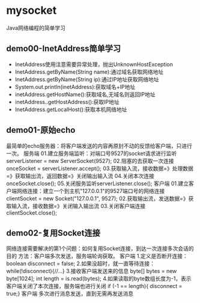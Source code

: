 # mysocket
Java网络编程的简单学习

## demo00-InetAddress简单学习

- InetAddress使用注意需要异常处理，抛出UnknownHostException
- InetAddress.getByName(String name):通过域名获取网络地址
- InetAddress.getByName(String ip):通过IP地址获取网络地址
- System.out.println(inetAddress):获取域名+IP地址
- inetAddress.getHostName():获取域名,无域名则返回IP地址
- inetAddress..getHostAddress():获取IP地址
- InetAddress.getLocalHost():获取本机网络地址

## demo01-原始echo
最简单的echo服务器：将客户端发送的内容再原封不动的反馈给客户端，只进行一次。
服务端
01.建立服务端监听：对端口号9527的socket请求进行监听
   serverListener = new ServerSocket(9527);
02.阻塞的去获取一次连接
   onceSocket = serverListener.accept();
03.获取输入流，接收数据=》处理数据=》获取输出流，返回数据=》关闭输出输入流
04.关闭本次连接onceSocket.close();
05.关闭服务监听serverListener.close();
客户端
01.建立客户端网络连接：建立一个到主机"127.0.0.1"的9527端口号的网络连接
   clientSocket = new Socket("127.0.0.1", 9527);
02.获取输出流，发送数据=》获取输入流，接收数据=》关闭输入输出流
03.关闭客户端连接clientSocket.close();

## demo02-复用Socket连接
网络连接需要解决的第1个问题：如何复用Socket连接，到达一次连接多次会话的目的
方法：客户端多次发送，服务端轮询获取。
客户端
1.定义是否断开连接：boolean disconnect = false;
2.如果没超时，就一直等待连接：while(!disconnect){//...}
3.接收客户端发送来的信息
  byte[] bytes = new byte[1024];
  int length = is.read(bytes);
4.如果读取的byte数组长度为-1，表示客户端关闭了本次连接，服务端也进行关闭
  if (-1 == length){ disconnect = true;}
客户端
多次进行消息发送，直到无需再发送消息